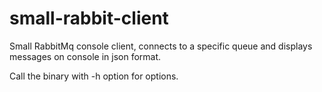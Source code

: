 # small-rabbit-client

Small RabbitMq console client, connects to a specific queue and displays messages on console in json format.

Call the binary with -h option for options.
